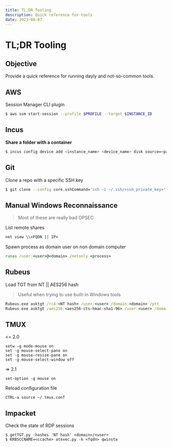 ```yaml
---
title: TL;DR Tooling
description: Quick reference for tools
date: 2023-08-07
---
```


# TL;DR Tooling

## Objective

Provide a quick reference for running dayly and not-so-common tools.

## AWS

Session Manager CLI plugin

```bash
$ aws ssm start-session --profile $PROFILE --target $INSTANCE_ID
```

## Incus

**Share a folder with a container**
```bash
$ incus config device add <instance_name> <device_name> disk source=<path_on_host> path=<path_in_instance>
```

## Git

Clone a repo with a specific SSH key

```bash
$ git clone --config core.sshCommand='ssh -i ~/.ssh/<ssh_private_key>' git@<git_server>:<git repo>
```

## Manual Windows Reconnaissance

> Most of these are really bad OPSEC

List remote shares

```cmd
net view \\<FQDN || IP>
```

Spawn process as domain user on non domain computer

```cmd
runas /user:<user>@<domain> /netonly <process>
```

## Rubeus

Load TGT from NT || AES256 hash

> Useful when trying to use built-in Windows tools

```cmd
Rubeus.exe asktgt /rc4:<NT hash> /user:<user> /domain:<domain> /ptt
Rubeus.exe asktgt /aes256:<aes256-cts-hmac-sha1-96> /user:<user> /domain:<domain> /ptt
```

## TMUX

<= 2.0

```
setw -g mode-mouse on
set -g mouse-select-pane on
set -g mouse-resize-pane on
set -g mouse-select-window off
```

=> 2.1

```
set-option -g mouse on
```

Reload configuration file

```
CTRL-a source ~/.tmux.conf
```

## Impacket

Check the state of RDP sessions

```shell
$ getTGT.py -hashes 'NT hash' <domain>/<user>
$ KRB5CCNAME=<ccache> atexec.py -k <fqdn> qwinsta
```



